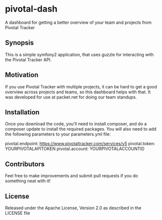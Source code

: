 # pivotal-dash
A dashboard for getting a better overview of your team and projects from Pivotal Tracker


## Synopsis

This is a simple symfony2 application, that uses guzzle for interacting with the Pivotal Tracker API. 

## Motivation

If you use Pivotal Tracker with multiple projects, it can be hard to get a good overview across projects and teams, so this dashboard helps with that. It was developed for use at packet.net for doing our team standups.

## Installation

Once you download the code, you'll need to install composer, and do a composer update to install the required packages. You will also need to add the following parameters to your parameters.yml file:


pivotal.endpoint: https://www.pivotaltracker.com/services/v5
pivotal.token: YOURPIVOTALAPITOKEN
pivotal.account: YOURPIVOTALACCOUNTID

## Contributors

Feel free to make improvements and submit pull requests if you do something neat with it!

## License

Released under the Apache License, Version 2.0 as described in the LICENSE file

